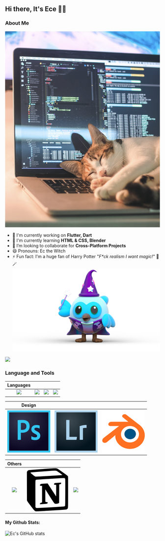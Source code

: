 ## Hi there, It's Ece ✌🏻

### About Me

![](/images/cat.png)

- 🏢 I'm currently working on **Flutter, Dart**
- 🌱 I'm currently learning **HTML & CSS, Blender**
- 👯 I’m looking to collaborate for **Cross-Platform Projects**
- 😄 Pronouns: Ec the Witch
- ⚡️ Fun fact: I'm a huge fan of Harry Potter 
"_F*ck realism I want magic!_" 🔮🪄
![](images/witchDash.png)

<!-- social -->

[![](https://www.vectorlogo.zone/logos/discord/discord-icon.svg)](https://discord.com/invite/Huntere#8177)

<!-- |Social||||
|:-:|:-:|:-:|:-:|
|[![](https://www.vectorlogo.zone/logos/discord/discord-icon.svg)](https://discord.com/invite/Huntere#8177)|[![](https://www.vectorlogo.zone/logos/instagram/instagram-icon.svg)](...)|[![](https://www.vectorlogo.zone/logos/linkedin/linkedin-icon.svg)](...)| -->

### Language and Tools
|Languages||||
|:-:|:-:|:-:|:-:|
|[![](https://www.vectorlogo.zone/logos/dartlang/dartlang-icon.svg)](https://dart.dev)|[![](https://www.vectorlogo.zone/logos/flutterio/flutterio-icon.svg)](https://flutter.dev)|[![](https://www.vectorlogo.zone/logos/w3_html5/w3_html5-icon.svg)](https://www.w3schools.com/html/default.asp)|[![](https://www.vectorlogo.zone/logos/w3_css/w3_css-icon.svg)](https://www.w3schools.com/css/default.asp)

|Design|||
|:-:|:-:|:-:|
|[![](/images/photoshop-cc.svg)](https://www.adobe.com/)|[![](/images/lightroom-cc.svg)](https://www.adobe.com/)|[![](/images/blender.svg)](https://www.blender.org/)

|Others|||
|:-:|:-:|:-:|
|[![](https://www.vectorlogo.zone/logos/git-scm/git-scm-icon.svg)](https://git-scm.com/)|[![](/images/notion.svg)](https://www.notion.so/)|[![](https://www.vectorlogo.zone/logos/trello/trello-icon.svg)](https://trello.com/)

#### My Github Stats:
![Ec's GitHub stats](https://github-readme-stats.vercel.app/api?username=ecedzdmrr&show_icons=true&theme=blueberry)
